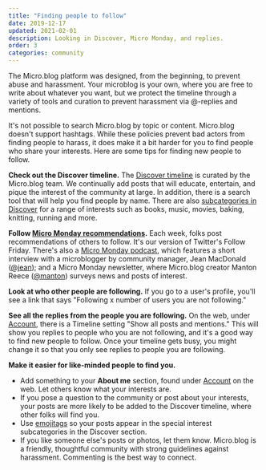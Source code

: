```yaml
---
title: "Finding people to follow"
date: 2019-12-17
updated: 2021-02-01
description: Looking in Discover, Micro Monday, and replies.
order: 3
categories: community
---
```


The Micro.blog platform was designed, from the beginning, to prevent abuse and harassment. Your microblog is your own, where you are free to write about whatever you want, but we protect the timeline through a variety of tools and curation to prevent harassment via @-replies and mentions.

It's not possible to search Micro.blog by topic or content. Micro.blog doesn't support hashtags. While these policies prevent bad actors from finding people to harass, it does make it a bit harder for you to find people who share your interests. Here are some tips for finding new people to follow.

**Check out the Discover timeline.** The [Discover timeline](https://help.micro.blog/2019/discover-timeline/) is curated by the Micro.blog team. We continually add posts that will educate, entertain, and pique the interest of the community at large. In addition, there is a search tool that will help you find people by name. There are also [subcategories in Discover](https://help.micro.blog/2018/tagmoji/) for a range of interests such as books, music, movies, baking, knitting, running and more.

**Follow [Micro Monday recommendations](https://micro.blog/discover/micromonday).** Each week, folks post recommendations of others to follow. It's our version of Twitter's Follow Friday. There's also a [Micro Monday podcast](https://monday.micro.blog/categories/episodes/), which features a short interview with a microblogger by community manager, Jean MacDonald ([@jean](https://micro.blog/jean)); and a Micro Monday newsletter, where Micro.blog creator Manton Reece ([@manton](https://micro.blog/manton)) surveys news and posts of interest.

**Look at who other people are following.** If you go to a user's profile, you'll see a link that says "Following x number of users you are not following."

**See all the replies from the people you are following.** On the web, under [Account](https://micro.blog/account), there is a Timeline setting "Show all posts and mentions." This will show you replies to people who you are not following, and it's a good way to find new people to follow. Once your timeline gets busy, you might change it so that you only see replies to people you are following.

**Make it easier for like-minded people to find you.**

* Add something to your **About me** section, found under [Account](https://micro.blog/account) on the web. Let others know what your interests are.
* If you pose a question to the community or post about your interests, your posts are more likely to be added to the Discover timeline, where other folks will find you.
* Use [emojitags](https://help.micro.blog/2018/tagmoji/) so your posts appear in the special interest subcategories in the Discover section.
* If you like someone else's posts or photos, let them know. Micro.blog is a friendly, thoughtful community with strong guidelines against harassment. Commenting is the best way to connect.

